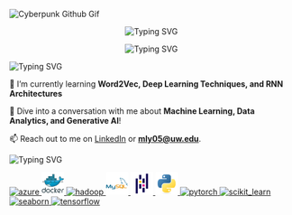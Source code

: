 ![Cyberpunk Github Gif](https://github.com/mikeysainty/mikeysainty/assets/42102504/9d3cf719-22c6-4426-b544-73d38d36ddc3)

<p align="center">
  <img src="https://readme-typing-svg.demolab.com?font=Righteous&size=35&pause=1000&color=B9F5FA&center=true&vCenter=true&random=false&width=435&lines=Hey+There+%F0%9F%91%8B!+I'm+Michael" alt="Typing SVG" />
</p>

<p align="center">
  <img src="https://readme-typing-svg.demolab.com?font=Righteous&size=25&pause=1000&color=F7F7F7&center=true&vCenter=true&repeat=false&random=false&width=900&lines=Deciphering+Data+by+Day%2C+Playing+Fetch+with+My+Golden+Retriever+by+Night" alt="Typing SVG" />
</p>

<p align="left">
  <img src="https://readme-typing-svg.demolab.com?font=Righteous&pause=1000&color=B9F5FA&vCenter=true&repeat=false&random=false&width=435&lines=About+Me" alt="Typing SVG" />
</p>

🌱 I’m currently learning **Word2Vec, Deep Learning Techniques, and RNN Architectures**

💬 Dive into a conversation with me about **Machine Learning, Data Analytics, and Generative AI**!

📫 Reach out to me on [LinkedIn](https://www.linkedin.com/in/mly05) or **mly05@uw.edu**.

<p align="left">
  <img src="https://readme-typing-svg.demolab.com?font=Righteous&pause=1000&color=B9F5FA&vCenter=true&repeat=false&random=false&width=435&lines=Programming+Languages+and+Tools" alt="Typing SVG" />
</p>

<p align="left"> <a href="https://azure.microsoft.com/en-in/" target="_blank" rel="noreferrer"> <img src="https://www.vectorlogo.zone/logos/microsoft_azure/microsoft_azure-icon.svg" alt="azure" width="40" height="40"/> </a> <a href="https://www.docker.com/" target="_blank" rel="noreferrer"> <img src="https://raw.githubusercontent.com/devicons/devicon/master/icons/docker/docker-original-wordmark.svg" alt="docker" width="40" height="40"/> </a> <a href="https://hadoop.apache.org/" target="_blank" rel="noreferrer"> <img src="https://www.vectorlogo.zone/logos/apache_hadoop/apache_hadoop-icon.svg" alt="hadoop" width="40" height="40"/> </a> <a href="https://www.mysql.com/" target="_blank" rel="noreferrer"> <img src="https://raw.githubusercontent.com/devicons/devicon/master/icons/mysql/mysql-original-wordmark.svg" alt="mysql" width="40" height="40"/> </a> <a href="https://pandas.pydata.org/" target="_blank" rel="noreferrer"> <img src="https://raw.githubusercontent.com/devicons/devicon/2ae2a900d2f041da66e950e4d48052658d850630/icons/pandas/pandas-original.svg" alt="pandas" width="40" height="40"/> </a> <a href="https://www.python.org" target="_blank" rel="noreferrer"> <img src="https://raw.githubusercontent.com/devicons/devicon/master/icons/python/python-original.svg" alt="python" width="40" height="40"/> </a> <a href="https://pytorch.org/" target="_blank" rel="noreferrer"> <img src="https://www.vectorlogo.zone/logos/pytorch/pytorch-icon.svg" alt="pytorch" width="40" height="40"/> </a> <a href="https://scikit-learn.org/" target="_blank" rel="noreferrer"> <img src="https://upload.wikimedia.org/wikipedia/commons/0/05/Scikit_learn_logo_small.svg" alt="scikit_learn" width="40" height="40"/> </a> <a href="https://seaborn.pydata.org/" target="_blank" rel="noreferrer"> <img src="https://seaborn.pydata.org/_images/logo-mark-lightbg.svg" alt="seaborn" width="40" height="40"/> </a> <a href="https://www.tensorflow.org" target="_blank" rel="noreferrer"> <img src="https://www.vectorlogo.zone/logos/tensorflow/tensorflow-icon.svg" alt="tensorflow" width="40" height="40"/> </a> </p>
